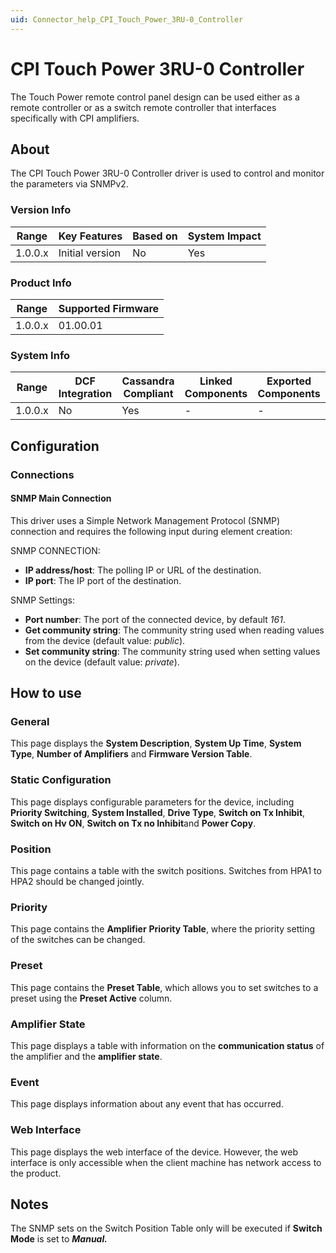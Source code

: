 ```yaml
---
uid: Connector_help_CPI_Touch_Power_3RU-0_Controller
---
```


# CPI Touch Power 3RU-0 Controller

The Touch Power remote control panel design can be used either as a remote controller or as a switch remote controller that interfaces specifically with CPI amplifiers.

## About

The CPI Touch Power 3RU-0 Controller driver is used to control and monitor the parameters via SNMPv2.

### Version Info

| **Range** | **Key Features** | **Based on** | **System Impact** |
|-----------|------------------|--------------|-------------------|
| 1.0.0.x   | Initial version  | No           | Yes               |

### Product Info

| **Range** | **Supported Firmware** |
|-----------|------------------------|
| 1.0.0.x   | 01.00.01               |

### System Info

| **Range** | **DCF Integration** | **Cassandra Compliant** | **Linked Components** | **Exported Components** |
|-----------|---------------------|-------------------------|-----------------------|-------------------------|
| 1.0.0.x   | No                  | Yes                     | \-                    | \-                      |

## Configuration

### Connections

#### SNMP Main Connection

This driver uses a Simple Network Management Protocol (SNMP) connection and requires the following input during element creation:

SNMP CONNECTION:

- **IP address/host**: The polling IP or URL of the destination.
- **IP port**: The IP port of the destination.

SNMP Settings:

- **Port number**: The port of the connected device, by default *161*.
- **Get community string**: The community string used when reading values from the device (default value: *public*).
- **Set community string**: The community string used when setting values on the device (default value: *private*).

## How to use

### General

This page displays the **System Description**, **System Up Time**, **System Type**, **Number of Amplifiers** and **Firmware Version Table**.

### Static Configuration

This page displays configurable parameters for the device, including **Priority Switching**, **System Installed**, **Drive Type**, **Switch on Tx Inhibit**, **Switch on Hv ON**, **Switch on Tx no Inhibit**and **Power Copy**.

### Position

This page contains a table with the switch positions. Switches from HPA1 to HPA2 should be changed jointly.

### Priority

This page contains the **Amplifier** **Priority Table**, where the priority setting of the switches can be changed.

### Preset

This page contains the **Preset Table**, which allows you to set switches to a preset using the **Preset Active** column.

### Amplifier State

This page displays a table with information on the **communication status** of the amplifier and the **amplifier state**.

### Event

This page displays information about any event that has occurred.

### Web Interface

This page displays the web interface of the device. However, the web interface is only accessible when the client machine has network access to the product.

## Notes

The SNMP sets on the Switch Position Table only will be executed if **Switch Mode** is set to ***Manual.***
